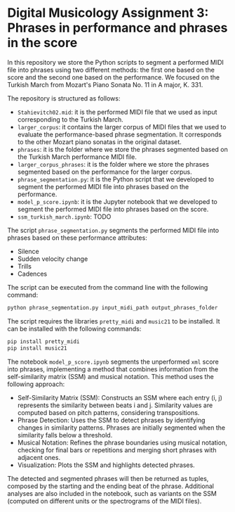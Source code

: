 # Digital Musicology Assignment 3: Phrases in performance and phrases in the score
In this repository we store the Python scripts to segment a performed MIDI file into phrases using two different methods: the first one based on the score and the second one based on the performance. We focused on the Turkish March from Mozart's Piano Sonata No. 11 in A major, K. 331.

The repository is structured as follows:
- `Stahievitch02.mid`: it is the performed MIDI file that we used as input corresponding to the Turkish March.
- `larger_corpus`: it contains the larger corpus of MIDI files that we used to evaluate the performance-based phrase segmentation. It corresponds to the other Mozart piano sonatas in the original dataset.
- `phrases`: it is the folder where we store the phrases segmented based on the Turkish March performance MIDI file.
- `larger_corpus_phrases`: it is the folder where we store the phrases segmented based on the performance for the larger corpus.
- `phrase_segmentation.py`: it is the Python script that we developed to segment the performed MIDI file into phrases based on the performance.
- `model_p_score.ipynb`: it is the Jupyter notebook that we developed to segment the performed MIDI file into phrases based on the score.
- `ssm_turkish_march.ipynb`: TODO

The script `phrase_segmentation.py` segments the performed MIDI file into phrases based on these performance attributes:
- Silence
- Sudden velocity change
- Trills
- Cadences

The script can be executed from the command line with the following command:
```bash
python phrase_segmentation.py input_midi_path output_phrases_folder
```

The script requires the libraries `pretty_midi` and `music21` to be installed. It can be installed with the following commands:
```bash
pip install pretty_midi
pip install music21
```


The notebook `model_p_score.ipynb` segments the unperformed `xml` score into phrases, implementing a method that combines information from the self-similarity matrix (SSM) and musical notation. This method uses the following approach:

- Self-Similarity Matrix (SSM): Constructs an SSM where each entry (i, j) represents the similarity between beats i and j. Similarity values are computed based on pitch patterns, considering transpositions.
- Phrase Detection: Uses the SSM to detect phrases by identifying changes in similarity patterns. Phrases are initially segmented when the similarity falls below a threshold.
- Musical Notation: Refines the phrase boundaries using musical notation, checking for final bars or repetitions and merging short phrases with adjacent ones.
- Visualization: Plots the SSM and highlights detected phrases.

The detected and segmented phrases will then be returned as tuples, composed by the starting and the ending beat of the phrase. Additional analyses are also included in the notebook, such as variants on the SSM (computed on different units or the spectrograms of the MIDI files). 

